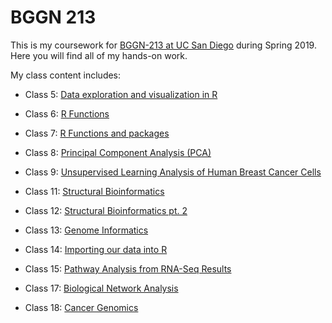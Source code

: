 # BGGN 213
This is my coursework for [BGGN-213 at UC San Diego](http://bioboot.github.io/bggn213_s19/) during Spring 2019. Here you will find all of my hands-on work.

My class content includes:

- Class 5: [Data exploration and visualization in R](
https://github.com/eventrig/bggn213/blob/master/class05/class_05.md)

- Class 6: [R Functions](https://github.com/eventrig/bggn213/blob/master/class06_rework.md)

- Class 7: [R Functions and packages](https://github.com/eventrig/bggn213/blob/master/7/class07.md)

- Class 8: [Principal Component Analysis (PCA)](https://github.com/eventrig/bggn213/blob/master/class08.md)

- Class 9: [Unsupervised Learning Analysis of Human Breast Cancer Cells](https://github.com/eventrig/bggn213/blob/master/class09_rework.md)

- Class 11: [Structural Bioinformatics](https://github.com/eventrig/bggn213/blob/master/class11_rework.md)

- Class 12: [Structural Bioinformatics pt. 2](https://github.com/eventrig/bggn213/blob/master/class12/class12.md)

- Class 13: [Genome Informatics](https://github.com/eventrig/bggn213/blob/master/class13.md)

- Class 14: [Importing our data into R](https://github.com/eventrig/bggn213/blob/master/class14.md)

- Class 15: [Pathway Analysis from RNA-Seq Results](https://github.com/eventrig/bggn213/blob/master/class15.md)

- Class 17: [Biological Network Analysis](https://github.com/eventrig/bggn213/blob/master/class17/class17.md)

- Class 18: [Cancer Genomics](https://github.com/eventrig/bggn213/blob/master/class18.md)




